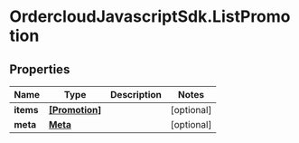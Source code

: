 # OrdercloudJavascriptSdk.ListPromotion

## Properties
Name | Type | Description | Notes
------------ | ------------- | ------------- | -------------
**items** | [**[Promotion]**](Promotion.md) |  | [optional] 
**meta** | [**Meta**](Meta.md) |  | [optional] 


